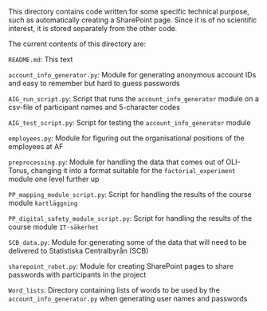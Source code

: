 This directory contains code written for some specific technical purpose, such as automatically creating a SharePoint page. Since it is of no scientific interest, it is stored separately from the other code.

The current contents of this directory are:

`README.md`: This text

`account_info_generator.py`: Module for generating anonymous account IDs and easy to remember but hard to guess passwords

`AIG_run_script.py`: Script that runs the `account_info_generator` module on a csv-file of participant names and 5-character codes

`AIG_test_script.py`: Script for testing the `account_info_generator` module

`employees.py`: Module for figuring out the organisational positions of the employees at AF

`preprocessing.py`: Module for handling the data that comes out of OLI-Torus, changing it into a format suitable for the `factorial_experiment` module one level further up

`PP_mapping_module_script.py`: Script for handling the results of the course module `kartläggning`

`PP_digital_safety_module_script.py`: Script for handling the results of the course module `IT-säkerhet`

`SCB_data.py`: Module for generating some of the data that will need to be delivered to Statistiska Centralbyrån (SCB)

`sharepoint_robot.py`: Module for creating SharePoint pages to share passwords with participants in the project

`Word_lists`: Directory containing lists of words to be used by the `account_info_generator.py` when generating user names and passwords
